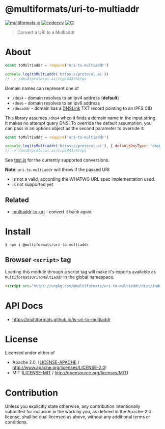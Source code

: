 # @multiformats/uri-to-multiaddr

[![multiformats.io](https://img.shields.io/badge/project-IPFS-blue.svg?style=flat-square)](http://multiformats.io)
[![codecov](https://img.shields.io/codecov/c/github/multiformats/js-uri-to-multiaddr.svg?style=flat-square)](https://codecov.io/gh/multiformats/js-uri-to-multiaddr)
[![CI](https://img.shields.io/github/actions/workflow/status/multiformats/js-uri-to-multiaddr/js-test-and-release.yml?branch=master\&style=flat-square)](https://github.com/multiformats/js-uri-to-multiaddr/actions/workflows/js-test-and-release.yml?query=branch%3Amaster)

> Convert a URI to a Multiaddr

# About

<!--

!IMPORTANT!

Everything in this README between "# About" and "# Install" is automatically
generated and will be overwritten the next time the doc generator is run.

To make changes to this section, please update the @packageDocumentation section
of src/index.js or src/index.ts

To experiment with formatting, please run "npm run docs" from the root of this
repo and examine the changes made.

-->

```js
const toMultiaddr = require('uri-to-multiaddr')

console.log(toMultiaddr('https://protocol.ai'))
// -> /dns4/protocol.ai/tcp/443/https
```

Domain names can represent one of

- `/dns4` - domain resolves to an ipv4 address (**default**)
- `/dns6` - domain resolves to an ipv6 address
- `/dnsaddr` - domain has a [DNSLink](https://docs.ipfs.io/guides/concepts/dnslink/) TXT record pointing to an IPFS CID

This library assumes `/dns4` when it finds a domain name in the input string.
It makes no attempt query DNS. To override the default assumption, you can pass
in an options object as the second parameter to override it:

```js
const toMultiaddr = require('uri-to-multiaddr')

console.log(toMultiaddr('https://protocol.ai'), { defaultDnsType: 'dns6' })
// -> /dns6/protocol.ai/tcp/443/https
```

See [test.js](./test.js) for the currently supported conversions.

**Note**: `uri-to-multiaddr` will throw if the passed URI:

- is not a valid, according the WHATWG URL spec implementation used.
- is not supported yet

## Related

- [multiaddr-to-uri](https://github.com/multiformats/js-multiaddr-to-uri) - convert it back again

# Install

```console
$ npm i @multiformats/uri-to-multiaddr
```

## Browser `<script>` tag

Loading this module through a script tag will make it's exports available as `MultiformatsUriToMultiaddr` in the global namespace.

```html
<script src="https://unpkg.com/@multiformats/uri-to-multiaddr/dist/index.min.js"></script>
```

# API Docs

- <https://multiformats.github.io/js-uri-to-multiaddr>

# License

Licensed under either of

- Apache 2.0, ([LICENSE-APACHE](LICENSE-APACHE) / <http://www.apache.org/licenses/LICENSE-2.0>)
- MIT ([LICENSE-MIT](LICENSE-MIT) / <http://opensource.org/licenses/MIT>)

# Contribution

Unless you explicitly state otherwise, any contribution intentionally submitted for inclusion in the work by you, as defined in the Apache-2.0 license, shall be dual licensed as above, without any additional terms or conditions.
